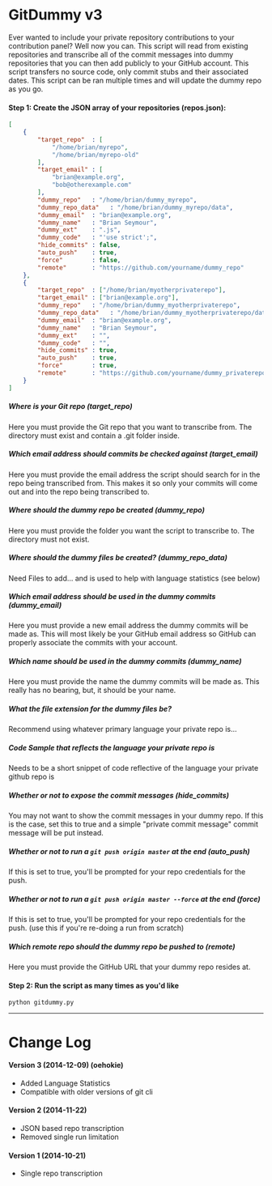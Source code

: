 GitDummy v3
========

Ever wanted to include your private repository contributions to your contribution panel? Well now you can. This script will read from existing repositories and transcribe all of the commit messages into dummy repositories that you can then add publicly to your GitHub account. This script transfers no source code, only commit stubs and their associated dates. This script can be ran multiple times and will update the dummy repo as you go.

#### Step 1: Create the JSON array of your repositories (repos.json):
```json
[
    {
        "target_repo"  : [
            "/home/brian/myrepo",
            "/home/brian/myrepo-old"
        ],
        "target_email" : [
            "brian@example.org",
            "bob@otherexample.com"
        ],
        "dummy_repo"   : "/home/brian/dummy_myrepo",
        "dummy_repo_data"   : "/home/brian/dummy_myrepo/data",
        "dummy_email"  : "brian@example.org",
        "dummy_name"   : "Brian Seymour",
        "dummy_ext"    : ".js",
        "dummy_code"   : "'use strict';",
        "hide_commits" : false,
        "auto_push"    : true,
        "force"        : false,
        "remote"       : "https://github.com/yourname/dummy_repo"
    },
    {
        "target_repo"  : ["/home/brian/myotherprivaterepo"],
        "target_email" : ["brian@example.org"],
        "dummy_repo"   : "/home/brian/dummy_myotherprivaterepo",
        "dummy_repo_data"   : "/home/brian/dummy_myotherprivaterepo/data",
        "dummy_email"  : "brian@example.org",
        "dummy_name"   : "Brian Seymour",
        "dummy_ext"    : "",
        "dummy_code"   : "",
        "hide_commits" : true,
        "auto_push"    : true,
        "force"        : true,
        "remote"       : "https://github.com/yourname/dummy_privaterepo"
    }
]
```

##### Where is your Git repo (target_repo)
Here you must provide the Git repo that you want to transcribe from. The directory must exist and contain a .git folder inside.

##### Which email address should commits be checked against (target_email)
Here you must provide the email address the script should search for in the repo being transcribed from. This makes it so only your commits will come out and into the repo being transcribed to.

##### Where should the dummy repo be created (dummy_repo)
Here you must provide the folder you want the script to transcribe to. The directory must not exist.

##### Where should the dummy files be created? (dummy_repo_data)
Need Files to add... and is used to help with language statistics (see below)

##### Which email address should be used in the dummy commits (dummy_email)
Here you must provide a new email address the dummy commits will be made as. This will most likely be your GitHub email address so GitHub can properly associate the commits with your account.

##### Which name should be used in the dummy commits (dummy_name)
Here you must provide the name the dummy commits will be made as. This really has no bearing, but, it should be your name.

##### What the file extension for the dummy files be?
Recommend using whatever primary language your private repo is...

##### Code Sample that reflects the language your private repo is
Needs to be a short snippet of code reflective of the language your private github repo is

##### Whether or not to expose the commit messages (hide_commits)
You may not want to show the commit messages in your dummy repo. If this is the case, set this to true and a simple "private commit message" commit message will be put instead.

##### Whether or not to run a `git push origin master` at the end (auto_push)
If this is set to true, you'll be prompted for your repo credentials for the push.

##### Whether or not to run a `git push origin master --force` at the end (force)
If this is set to true, you'll be prompted for your repo credentials for the push.  (use this if you're re-doing a run from scratch)

##### Which remote repo should the dummy repo be pushed to (remote)
Here you must provide the GitHub URL that your dummy repo resides at.

#### Step 2: Run the script as many times as you'd like
```
python gitdummy.py
```

---


Change Log
========

#### Version 3 (2014-12-09) (oehokie)
- Added Language Statistics
- Compatible with older versions of git cli

#### Version 2 (2014-11-22)
- JSON based repo transcription
- Removed single run limitation

#### Version 1 (2014-10-21)
- Single repo transcription
